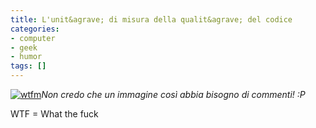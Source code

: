 ```yaml
---
title: L'unit&agrave; di misura della qualit&agrave; del codice
categories:
- computer
- geek
- humor
tags: []
---
```

[![wtfm]({{site.url}}/images/wtfm.jpg)]({{site.url}}/images/wtfm.jpg)_Non
credo che un immagine così abbia bisogno di commenti! :P_

WTF = What the fuck

